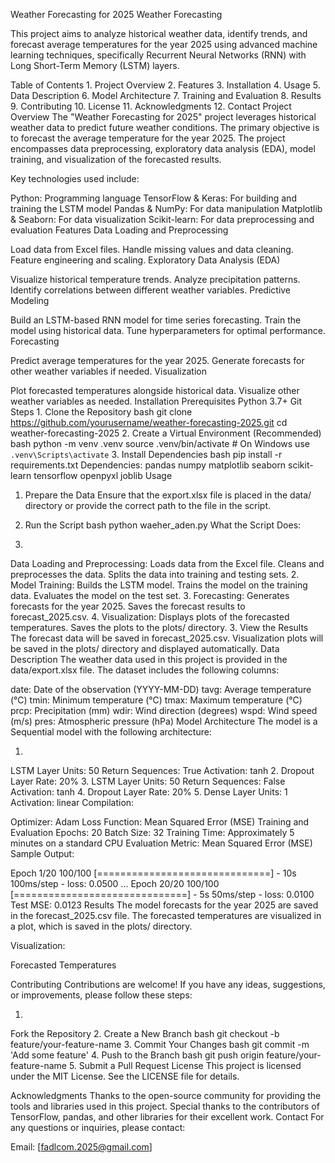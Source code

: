 Weather Forecasting for 2025
Weather Forecasting

This project aims to analyze historical weather data, identify trends, and forecast average temperatures for the year 2025 using advanced machine learning techniques, specifically Recurrent Neural Networks (RNN) with Long Short-Term Memory (LSTM) layers.

Table of Contents
1.
Project Overview
2.
Features
3.
Installation
4.
Usage
5.
Data Description
6.
Model Architecture
7.
Training and Evaluation
8.
Results
9.
Contributing
10.
License
11.
Acknowledgments
12.
Contact
Project Overview
The "Weather Forecasting for 2025" project leverages historical weather data to predict future weather conditions. The primary objective is to forecast the average temperature for the year 2025. The project encompasses data preprocessing, exploratory data analysis (EDA), model training, and visualization of the forecasted results.

Key technologies used include:

Python: Programming language
TensorFlow & Keras: For building and training the LSTM model
Pandas & NumPy: For data manipulation
Matplotlib & Seaborn: For data visualization
Scikit-learn: For data preprocessing and evaluation
Features
Data Loading and Preprocessing

Load data from Excel files.
Handle missing values and data cleaning.
Feature engineering and scaling.
Exploratory Data Analysis (EDA)

Visualize historical temperature trends.
Analyze precipitation patterns.
Identify correlations between different weather variables.
Predictive Modeling

Build an LSTM-based RNN model for time series forecasting.
Train the model using historical data.
Tune hyperparameters for optimal performance.
Forecasting

Predict average temperatures for the year 2025.
Generate forecasts for other weather variables if needed.
Visualization

Plot forecasted temperatures alongside historical data.
Visualize other weather variables as needed.
Installation
Prerequisites
Python 3.7+
Git
Steps
1.
Clone the Repository
bash
git clone https://github.com/yourusername/weather-forecasting-2025.git
cd weather-forecasting-2025
2.
Create a Virtual Environment (Recommended)
bash
python -m venv .venv
source .venv/bin/activate  # On Windows use `.venv\Scripts\activate`
3.
Install Dependencies
bash
pip install -r requirements.txt
Dependencies:
pandas
numpy
matplotlib
seaborn
scikit-learn
tensorflow
openpyxl
joblib
Usage
1. Prepare the Data
Ensure that the export.xlsx file is placed in the data/ directory or provide the correct path to the file in the script.
2. Run the Script
bash
python waeher_aden.py
What the Script Does:

1.
Data Loading and Preprocessing:
Loads data from the Excel file.
Cleans and preprocesses the data.
Splits the data into training and testing sets.
2.
Model Training:
Builds the LSTM model.
Trains the model on the training data.
Evaluates the model on the test set.
3.
Forecasting:
Generates forecasts for the year 2025.
Saves the forecast results to forecast_2025.csv.
4.
Visualization:
Displays plots of the forecasted temperatures.
Saves the plots to the plots/ directory.
3. View the Results
The forecast data will be saved in forecast_2025.csv.
Visualization plots will be saved in the plots/ directory and displayed automatically.
Data Description
The weather data used in this project is provided in the data/export.xlsx file. The dataset includes the following columns:

date: Date of the observation (YYYY-MM-DD)
tavg: Average temperature (°C)
tmin: Minimum temperature (°C)
tmax: Maximum temperature (°C)
prcp: Precipitation (mm)
wdir: Wind direction (degrees)
wspd: Wind speed (m/s)
pres: Atmospheric pressure (hPa)
Model Architecture
The model is a Sequential model with the following architecture:

1.
LSTM Layer
Units: 50
Return Sequences: True
Activation: tanh
2.
Dropout Layer
Rate: 20%
3.
LSTM Layer
Units: 50
Return Sequences: False
Activation: tanh
4.
Dropout Layer
Rate: 20%
5.
Dense Layer
Units: 1
Activation: linear
Compilation:

Optimizer: Adam
Loss Function: Mean Squared Error (MSE)
Training and Evaluation
Epochs: 20
Batch Size: 32
Training Time: Approximately 5 minutes on a standard CPU
Evaluation Metric: Mean Squared Error (MSE)
Sample Output:

Epoch 1/20
100/100 [==============================] - 10s 100ms/step - loss: 0.0500
...
Epoch 20/20
100/100 [==============================] - 5s 50ms/step - loss: 0.0100
Test MSE: 0.0123
Results
The model forecasts for the year 2025 are saved in the forecast_2025.csv file. The forecasted temperatures are visualized in a plot, which is saved in the plots/ directory.

Visualization:

Forecasted Temperatures

Contributing
Contributions are welcome! If you have any ideas, suggestions, or improvements, please follow these steps:

1.
Fork the Repository
2.
Create a New Branch
bash
git checkout -b feature/your-feature-name
3.
Commit Your Changes
bash
git commit -m 'Add some feature'
4.
Push to the Branch
bash
git push origin feature/your-feature-name
5.
Submit a Pull Request
License
This project is licensed under the MIT License. See the LICENSE file for details.

Acknowledgments
Thanks to the open-source community for providing the tools and libraries used in this project.
Special thanks to the contributors of TensorFlow, pandas, and other libraries for their excellent work.
Contact
For any questions or inquiries, please contact:

Email: [fadlcom.2025@gmail.com]
